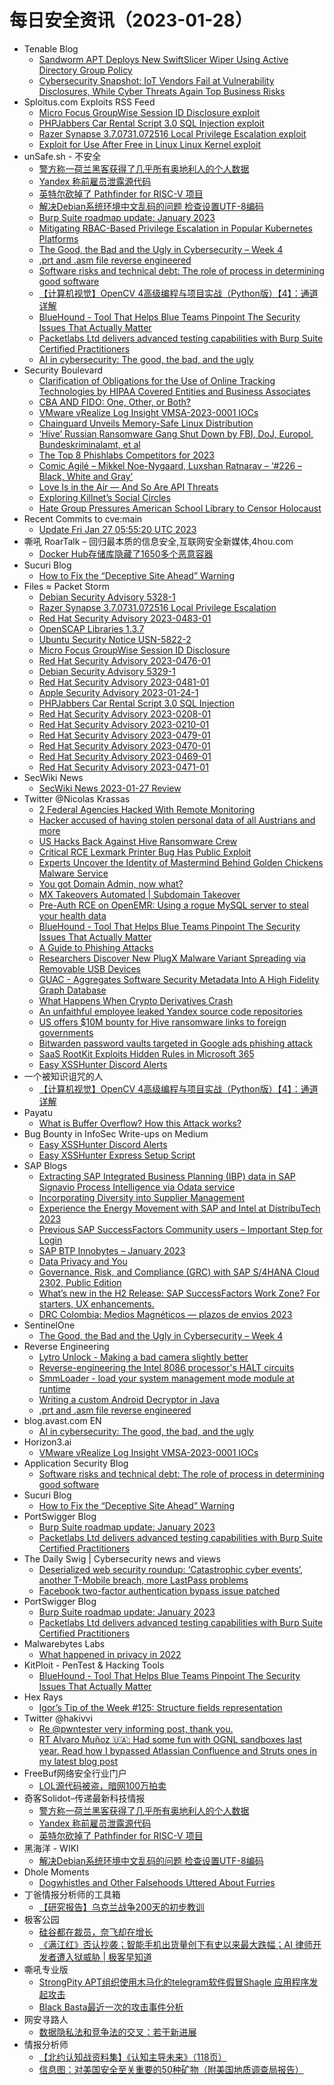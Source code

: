 # 每日安全资讯（2023-01-28）

- Tenable Blog
  - [Sandworm APT Deploys New SwiftSlicer Wiper Using Active Directory Group Policy](https://www.tenable.com/blog/sandworm-apt-deploys-new-swiftslicer-wiper-using-active-directory-group-policy)
  - [Cybersecurity Snapshot: IoT Vendors Fail at Vulnerability Disclosures, While Cyber Threats Again Top Business Risks](https://www.tenable.com/blog/cybersecurity-snapshot-iot-vendors-fail-at-vulnerability-disclosures-while-cyber-threats-again)
- Sploitus.com Exploits RSS Feed
  - [Micro Focus GroupWise Session ID Disclosure exploit](https://sploitus.com/exploit?id=PACKETSTORM:170768&utm_source=rss&utm_medium=rss)
  - [PHPJabbers Car Rental Script 3.0 SQL Injection exploit](https://sploitus.com/exploit?id=PACKETSTORM:170763&utm_source=rss&utm_medium=rss)
  - [Razer Synapse 3.7.0731.072516 Local Privilege Escalation exploit](https://sploitus.com/exploit?id=PACKETSTORM:170772&utm_source=rss&utm_medium=rss)
  - [Exploit for Use After Free in Linux Linux Kernel exploit](https://sploitus.com/exploit?id=9CBE87B2-5ADC-5DA9-972B-132F77839B5F&utm_source=rss&utm_medium=rss)
- unSafe.sh - 不安全
  - [警方称一荷兰黑客获得了几乎所有奥地利人的个人数据](https://buaq.net/go-146873.html)
  - [Yandex 称前雇员泄露源代码](https://buaq.net/go-146874.html)
  - [英特尔砍掉了 Pathfinder for RISC-V 项目](https://buaq.net/go-146875.html)
  - [解决Debian系统环境中文乱码的问题 检查设置UTF-8编码](https://buaq.net/go-146862.html)
  - [Burp Suite roadmap update: January 2023](https://buaq.net/go-146871.html)
  - [Mitigating RBAC-Based Privilege Escalation in Popular Kubernetes Platforms](https://buaq.net/go-146860.html)
  - [The Good, the Bad and the Ugly in Cybersecurity – Week 4](https://buaq.net/go-146858.html)
  - [.prt and .asm file reverse engineered](https://buaq.net/go-146857.html)
  - [Software risks and technical debt: The role of process in determining good software](https://buaq.net/go-146859.html)
  - [【计算机视觉】OpenCV 4高级编程与项目实战（Python版）【4】：通道详解](https://buaq.net/go-146870.html)
  - [BlueHound - Tool That Helps Blue Teams Pinpoint The Security Issues That Actually Matter](https://buaq.net/go-146849.html)
  - [Packetlabs Ltd delivers advanced testing capabilities with Burp Suite Certified Practitioners](https://buaq.net/go-146848.html)
  - [AI in cybersecurity: The good, the bad, and the ugly](https://buaq.net/go-146840.html)
- Security Boulevard
  - [Clarification of Obligations for the Use of Online Tracking Technologies by HIPAA Covered Entities and Business Associates](https://securityboulevard.com/2023/01/clarification-of-obligations-for-the-use-of-online-tracking-technologies-by-hipaa-covered-entities-and-business-associates/)
  - [CBA AND FIDO: One, Other, or Both?](https://securityboulevard.com/2023/01/cba-and-fido-one-other-or-both/)
  - [VMware vRealize Log Insight VMSA-2023-0001 IOCs](https://securityboulevard.com/2023/01/vmware-vrealize-log-insight-vmsa-2023-0001-iocs/)
  - [Chainguard Unveils Memory-Safe Linux Distribution](https://securityboulevard.com/2023/01/chainguard-unveils-memory-safe-linux-distribution/)
  - [‘Hive’ Russian Ransomware Gang Shut Down by FBI, DoJ, Europol, Bundeskriminalamt, et al](https://securityboulevard.com/2023/01/hive-ransomware-seized-richixbw/)
  - [The Top 8 Phishlabs Competitors for 2023](https://securityboulevard.com/2023/01/the-top-8-phishlabs-competitors-for-2023/)
  - [Comic Agilé – Mikkel Noe-Nygaard, Luxshan Ratnarav – ‘#226 – Black, White and Gray’](https://securityboulevard.com/2023/01/comic-agile-mikkel-noe-nygaard-luxshan-ratnarav-226-black-white-and-gray/)
  - [Love Is in the Air — And So Are API Threats](https://securityboulevard.com/2023/01/love-is-in-the-air-and-so-are-api-threats/)
  - [Exploring Killnet’s Social Circles](https://securityboulevard.com/2023/01/exploring-killnets-social-circles/)
  - [Hate Group Pressures American School Library to Censor Holocaust](https://securityboulevard.com/2023/01/hate-group-pressures-american-school-library-to-censor-holocaust/)
- Recent Commits to cve:main
  - [Update Fri Jan 27 05:55:20 UTC 2023](https://github.com/trickest/cve/commit/e9b7e176b92af7e4c4dcb585e753ac91d0967b36)
- 嘶吼 RoarTalk – 回归最本质的信息安全,互联网安全新媒体,4hou.com
  - [Docker Hub存储库隐藏了1650多个恶意容器](https://www.4hou.com/posts/N1A8)
- Sucuri Blog
  - [How to Fix the “Deceptive Site Ahead” Warning](https://blog.sucuri.net/2023/01/how-to-fix-the-deceptive-site-ahead-warning.html)
- Files ≈ Packet Storm
  - [Debian Security Advisory 5328-1](https://packetstormsecurity.com/files/170773/dsa-5328-1.txt)
  - [Razer Synapse 3.7.0731.072516 Local Privilege Escalation](https://packetstormsecurity.com/files/170772/SYSS-2022-047.txt)
  - [Red Hat Security Advisory 2023-0483-01](https://packetstormsecurity.com/files/170771/RHSA-2023-0483-01.txt)
  - [OpenSCAP Libraries 1.3.7](https://packetstormsecurity.com/files/170770/openscap-1.3.7.tar.gz)
  - [Ubuntu Security Notice USN-5822-2](https://packetstormsecurity.com/files/170769/USN-5822-2.txt)
  - [Micro Focus GroupWise Session ID Disclosure](https://packetstormsecurity.com/files/170768/TRSA-2203-01.txt)
  - [Red Hat Security Advisory 2023-0476-01](https://packetstormsecurity.com/files/170767/RHSA-2023-0476-01.txt)
  - [Debian Security Advisory 5329-1](https://packetstormsecurity.com/files/170766/dsa-5329-1.txt)
  - [Red Hat Security Advisory 2023-0481-01](https://packetstormsecurity.com/files/170765/RHSA-2023-0481-01.txt)
  - [Apple Security Advisory 2023-01-24-1](https://packetstormsecurity.com/files/170764/APPLE-SA-2023-01-24-1.txt)
  - [PHPJabbers Car Rental Script 3.0 SQL Injection](https://packetstormsecurity.com/files/170763/carrentalscript30-sql.txt)
  - [Red Hat Security Advisory 2023-0208-01](https://packetstormsecurity.com/files/170762/RHSA-2023-0208-01.txt)
  - [Red Hat Security Advisory 2023-0210-01](https://packetstormsecurity.com/files/170761/RHSA-2023-0210-01.txt)
  - [Red Hat Security Advisory 2023-0479-01](https://packetstormsecurity.com/files/170760/RHSA-2023-0479-01.txt)
  - [Red Hat Security Advisory 2023-0470-01](https://packetstormsecurity.com/files/170759/RHSA-2023-0470-01.txt)
  - [Red Hat Security Advisory 2023-0469-01](https://packetstormsecurity.com/files/170758/RHSA-2023-0469-01.txt)
  - [Red Hat Security Advisory 2023-0471-01](https://packetstormsecurity.com/files/170757/RHSA-2023-0471-01.txt)
- SecWiki News
  - [SecWiki News 2023-01-27 Review](http://www.sec-wiki.com/?2023-01-27)
- Twitter @Nicolas Krassas
  - [2 Federal Agencies Hacked With Remote Monitoring](https://twitter.com/Dinosn/status/1619040817901080578)
  - [Hacker accused of having stolen personal data of all Austrians and more](https://twitter.com/Dinosn/status/1619040203179720704)
  - [US Hacks Back Against Hive Ransomware Crew](https://twitter.com/Dinosn/status/1619040171097485312)
  - [Critical RCE Lexmark Printer Bug Has Public Exploit](https://twitter.com/Dinosn/status/1619040118802911234)
  - [Experts Uncover the Identity of Mastermind Behind Golden Chickens Malware Service](https://twitter.com/Dinosn/status/1618983105712500737)
  - [You got Domain Admin, now what?](https://twitter.com/Dinosn/status/1618974808359989249)
  - [MX Takeovers Automated | Subdomain Takeover](https://twitter.com/Dinosn/status/1618974605271760897)
  - [Pre-Auth RCE on OpenEMR: Using a rogue MySQL server to steal your health data](https://twitter.com/Dinosn/status/1618974273716236289)
  - [BlueHound - Tool That Helps Blue Teams Pinpoint The Security Issues That Actually Matter](https://twitter.com/Dinosn/status/1618974213150474247)
  - [A Guide to Phishing Attacks](https://twitter.com/Dinosn/status/1618974047068631041)
  - [Researchers Discover New PlugX Malware Variant Spreading via Removable USB Devices](https://twitter.com/Dinosn/status/1618973345533538309)
  - [GUAC - Aggregates Software Security Metadata Into A High Fidelity Graph Database](https://twitter.com/Dinosn/status/1618868990750892032)
  - [What Happens When Crypto Derivatives Crash](https://twitter.com/Dinosn/status/1618868904620851205)
  - [An unfaithful employee leaked Yandex source code repositories](https://twitter.com/Dinosn/status/1618868202234327040)
  - [US offers $10M bounty for Hive ransomware links to foreign governments](https://twitter.com/Dinosn/status/1618868124660686848)
  - [Bitwarden password vaults targeted in Google ads phishing attack](https://twitter.com/Dinosn/status/1618867219261431809)
  - [SaaS RootKit Exploits Hidden Rules in Microsoft 365](https://twitter.com/Dinosn/status/1618867179964997632)
  - [Easy XSSHunter Discord Alerts](https://twitter.com/Dinosn/status/1618862393832144897)
- 一个被知识诅咒的人
  - [【计算机视觉】OpenCV 4高级编程与项目实战（Python版）【4】：通道详解](https://blog.csdn.net/nokiaguy/article/details/128772938)
- Payatu
  - [What is Buffer Overflow? How this Attack works?](https://payatu.com/blog/buffer-overflow/)
- Bug Bounty in InfoSec Write-ups on Medium
  - [Easy XSSHunter Discord Alerts](https://infosecwriteups.com/easy-xsshunter-discord-alerts-33fcff24a8f7?source=rss----7b722bfd1b8d--bug_bounty)
  - [Easy XSSHunter Express Setup Script](https://infosecwriteups.com/easy-xsshunter-express-setup-script-d5a66039f7b6?source=rss----7b722bfd1b8d--bug_bounty)
- SAP Blogs
  - [Extracting SAP Integrated Business Planning (IBP) data in SAP Signavio Process Intelligence via Odata service](https://blogs.sap.com/2023/01/27/extracting-sap-integrated-business-planning-ibp-data-in-sap-signavio-process-intelligence-via-odata-service/)
  - [Incorporating Diversity into Supplier Management](https://blogs.sap.com/2023/01/27/incorporating-diversity-into-supplier-management/)
  - [Experience the Energy Movement with SAP and Intel at DistribuTech 2023](https://blogs.sap.com/2023/01/27/experience-the-energy-movement-with-sap-and-intel-at-distributech-2023/)
  - [Previous SAP SuccessFactors Community users – Important Step for Login](https://blogs.sap.com/2023/01/27/previous-sap-successfactors-community-users-important-step-for-login/)
  - [SAP BTP Innobytes – January 2023](https://blogs.sap.com/2023/01/27/sap-btp-innobytes-january-2023/)
  - [Data Privacy and You](https://blogs.sap.com/2023/01/27/data-privacy-and-you/)
  - [Governance, Risk, and Compliance (GRC) with SAP S/4HANA Cloud 2302, Public Edition](https://blogs.sap.com/2023/01/27/governance-risk-and-compliance-grc-with-sap-s-4hana-cloud-2302-public-edition/)
  - [What’s new in the H2 Release: SAP SuccessFactors Work Zone? For starters, UX enhancements.](https://blogs.sap.com/2023/01/27/whats-new-in-the-h2-release-sap-successfactors-work-zone-for-starters-ux-enhancements./)
  - [DRC Colombia:  Medios Magnéticos — plazos de envios 2023](https://blogs.sap.com/2023/01/27/drc-colombia-medios-magneticos-plazos-de-envios-2023/)
- SentinelOne
  - [The Good, the Bad and the Ugly in Cybersecurity – Week 4](https://www.sentinelone.com/blog/the-good-the-bad-and-the-ugly-in-cybersecurity-week-4-4/)
- Reverse Engineering
  - [Lytro Unlock - Making a bad camera slightly better](https://www.reddit.com/r/ReverseEngineering/comments/10mpymn/lytro_unlock_making_a_bad_camera_slightly_better/)
  - [Reverse-engineering the Intel 8086 processor's HALT circuits](https://www.reddit.com/r/ReverseEngineering/comments/10mbxcq/reverseengineering_the_intel_8086_processors_halt/)
  - [SmmLoader - load your system management mode module at runtime](https://www.reddit.com/r/ReverseEngineering/comments/10mr94c/smmloader_load_your_system_management_mode_module/)
  - [Writing a custom Android Decryptor in Java](https://www.reddit.com/r/ReverseEngineering/comments/10mtpms/writing_a_custom_android_decryptor_in_java/)
  - [.prt and .asm file reverse engineered](https://www.reddit.com/r/ReverseEngineering/comments/10mlh7n/prt_and_asm_file_reverse_engineered/)
- blog.avast.com EN
  - [AI in cybersecurity: The good, the bad, and the ugly](https://blog.avast.com/ai-cybersecurity)
- Horizon3.ai
  - [VMware vRealize Log Insight VMSA-2023-0001 IOCs](https://www.horizon3.ai/vmware-vrealize-cve-2022-31706-iocs/)
- Application Security Blog
  - [Software risks and technical debt: The role of process in determining good software](https://www.synopsys.com/blogs/software-security/software-risks-technical-debt/)
- Sucuri Blog
  - [How to Fix the “Deceptive Site Ahead” Warning](https://blog.sucuri.net/2023/01/how-to-fix-the-deceptive-site-ahead-warning.html)
- PortSwigger Blog
  - [Burp Suite roadmap update: January 2023](https://portswigger.net/blog/burp-suite-roadmap-update-january-2023)
  - [Packetlabs Ltd delivers advanced testing capabilities with Burp Suite Certified Practitioners](https://portswigger.net/blog/packetlabs-ltd-delivers-advanced-testing-capabilities-with-burp-suite-certified-practitioners)
- The Daily Swig | Cybersecurity news and views
  - [Deserialized web security roundup: ‘Catastrophic cyber events’, another T-Mobile breach, more LastPass problems](https://portswigger.net/daily-swig/deserialized-web-security-roundup-catastrophic-cyber-events-another-t-mobile-breach-more-lastpass-problems)
  - [Facebook two-factor authentication bypass issue patched](https://portswigger.net/daily-swig/facebook-two-factor-authentication-bypass-issue-patched)
- PortSwigger Blog
  - [Burp Suite roadmap update: January 2023](https://portswigger.net/blog/burp-suite-roadmap-update-january-2023)
  - [Packetlabs Ltd delivers advanced testing capabilities with Burp Suite Certified Practitioners](https://portswigger.net/blog/packetlabs-ltd-delivers-advanced-testing-capabilities-with-burp-suite-certified-practitioners)
- Malwarebytes Labs
  - [What happened in privacy in 2022](https://www.malwarebytes.com/blog/news/2023/01/what-happened-in-privacy-in-2022)
- KitPloit - PenTest & Hacking Tools
  - [BlueHound - Tool That Helps Blue Teams Pinpoint The Security Issues That Actually Matter](http://www.kitploit.com/2023/01/bluehound-tool-that-helps-blue-teams.html)
- Hex Rays
  - [Igor’s Tip of the Week #125: Structure fields representation](https://hex-rays.com/blog/igors-tip-of-the-week-125-structure-fields-representation/)
- Twitter @hakivvi
  - [Re @pwntester very informing post, thank you.](https://twitter.com/hakivvi/status/1619096149197033472)
  - [RT Alvaro Muñoz 🇺🇦: Had some fun with OGNL sandboxes last year. Read how I bypassed Atlassian Confluence and Struts ones in my latest blog post](https://twitter.com/pwntester/status/1619090515915587588)
- FreeBuf网络安全行业门户
  - [LOL源代码被盗，暗网100万拍卖](https://www.freebuf.com/news/355784.html)
- 奇客Solidot–传递最新科技情报
  - [警方称一荷兰黑客获得了几乎所有奥地利人的个人数据](https://www.solidot.org/story?sid=73962)
  - [Yandex 称前雇员泄露源代码](https://www.solidot.org/story?sid=73961)
  - [英特尔砍掉了 Pathfinder for RISC-V 项目](https://www.solidot.org/story?sid=73960)
- 黑海洋 - WIKI
  - [解决Debian系统环境中文乱码的问题 检查设置UTF-8编码](https://blog.upx8.com/3202)
- Dhole Moments
  - [Dogwhistles and Other Falsehoods Uttered About Furries](https://soatok.blog/2023/01/27/dogwhistles-and-other-falsehoods-uttered-about-furries/)
- 丁爸情报分析师的工具箱
  - [【研究报告】乌克兰战争200天的初步教训](https://mp.weixin.qq.com/s?__biz=MzI2MTE0NTE3Mw==&mid=2651134697&idx=1&sn=8dad74a0d2f6d09a33c0bb02242265e4&chksm=f1af6dd3c6d8e4c509bb73f28dfdea7b2365c031310e9f8e4dae3ddd2f07ed03521fbc232aa8&scene=58&subscene=0#rd)
- 极客公园
  - [硅谷都在裁员，奈飞却在增长](https://mp.weixin.qq.com/s?__biz=MTMwNDMwODQ0MQ==&mid=2652981770&idx=1&sn=cf9c8fe1c78088f8a3ec4a6eb75e153b&chksm=7e5437bc4923beaa185b78aac25d4656c2e86fe51d6bcf0d0615ccb848062228181ef6da8ac5&scene=58&subscene=0#rd)
  - [《满江红》否认抄袭；智能手机出货量创下有史以来最大跌幅；AI 律师开发者遭入狱威胁 | 极客早知道](https://mp.weixin.qq.com/s?__biz=MTMwNDMwODQ0MQ==&mid=2652981754&idx=1&sn=5153468bf34df34e556dd9687ed81b8d&chksm=7e54344c4923bd5a7b5c68972b2aeacd20bb9e4d82ab7e17c8ec5e63c4cadfa481d74e6689c5&scene=58&subscene=0#rd)
- 嘶吼专业版
  - [StrongPity APT组织使用木马化的telegram软件假冒Shagle 应用程序发起攻击](https://mp.weixin.qq.com/s?__biz=MzI0MDY1MDU4MQ==&mid=2247556797&idx=1&sn=e0bea5ebfcc1c1ba08b32861a223a5b6&chksm=e915ce87de6247912c934b411d01e970c781c3b30b2dbe32952242db5eb552ce3459bbc337a3&scene=58&subscene=0#rd)
  - [Black Basta最近一次的攻击事件分析](https://mp.weixin.qq.com/s?__biz=MzI0MDY1MDU4MQ==&mid=2247556797&idx=2&sn=c721885066dab480c4fcd1b53c35ef77&chksm=e915ce87de624791151180aeeecb19d6a27b55b7717f0cc21cccaa52a1d84c9d0615df5d88ee&scene=58&subscene=0#rd)
- 网安寻路人
  - [数据隐私法和竞争法的交叉：若干新进展](https://mp.weixin.qq.com/s?__biz=MzIxODM0NDU4MQ==&mid=2247498775&idx=1&sn=890d85c053cc3759255e27fe9b0a5326&chksm=97e941fda09ec8ebb424510e0d8d6cee6237f77630915e14ab2cdb23ed8de0fa4021a04b726d&scene=58&subscene=0#rd)
- 情报分析师
  - [【北约认知战资料集】《认知主导未来》（118页）](https://mp.weixin.qq.com/s?__biz=MzA3Mjc1MTkwOA==&mid=2650524518&idx=1&sn=69efea793f2db544637e4850ee24404c&chksm=8716e52db0616c3b747652fde75fe07ae4dbd142b56da9ca066a8825c6f4ecd444b388a264ed&scene=58&subscene=0#rd)
  - [信息图：对美国安全至关重要的50种矿物（附美国地质调查局报告）](https://mp.weixin.qq.com/s?__biz=MzA3Mjc1MTkwOA==&mid=2650524518&idx=2&sn=a059ef9f6585ffed44a44e6c0e3b3d1b&chksm=8716e52db0616c3b011b7b3b89f134fe56a47b9f5b70b081ce53b15d991c41192ef884c5f822&scene=58&subscene=0#rd)
